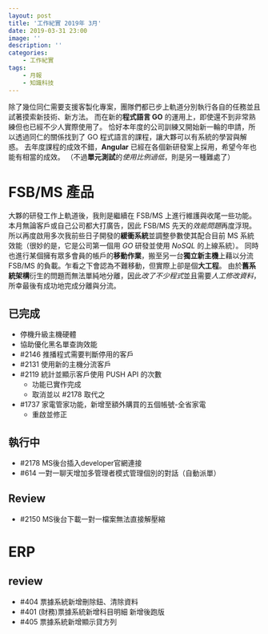 ```yaml
---
layout: post
title: '工作紀實 2019年 3月'
date: 2019-03-31 23:00
image: ''
description: ''
categories:
    - 工作紀實
tags:
    - 月報
    - 知識科技
---
```


除了幾位同仁需要支援客製化專案，團隊們都已步上軌道分別執行各自的任務並且試著摸索新技術、新方法。
而在新的**程式語言 GO** 的運用上，即使還不到非常熟練但也已經不少人實際使用了。
恰好本年度的公司訓練又開始新一輪的申請，所以透過同仁的關係找到了 GO 程式語言的課程，讓大夥可以有系統的學習與解惑。
去年度課程的成效不錯，**Angular** 已經在各個新研發案上採用，希望今年也能有相當的成效。
（不過**單元測試**的*使用比例過低*，則是另一種難處了）

# FSB/MS 產品

大夥的研發工作上軌道後，我則是繼續在 FSB/MS 上進行維護與收尾一些功能。
本月無論客戶或自己公司都大打廣告，因此 FSB/MS 先天的*效能問題*再度浮現。
所以再度啟用多次我前些日子開發的**緩衝系統**並調整參數使其配合目前 MS 系統效能（很妙的是，它是公司第一個用 *GO* 研發並使用 *NoSQL* 的上線系統）。
同時也進行某個擁有眾多會員的帳戶的**移動作業**，搬至另一台**獨立新主機**上藉以分流 FSB/MS 的負載。乍看之下會認為不難移動，但實際上卻是個**大工程**。
由於**舊系統架構**衍生的問題而無法單純地分離，因此*改了不少程式*並且需要*人工修改資料*，所幸最後有成功地完成分離與分流。

## 已完成

* 停機升級主機硬體
* 協助優化黑名單查詢效能
* #2146 推播程式需要判斷停用的客戶
* #2131 使用新的主機分流客戶
* #2119 統計並顯示客戶使用 PUSH API 的次數
    + 功能已實作完成
    + 取消並以 #2178 取代之
* #1737 家電管家功能，新增至額外購買的五個帳號-全省家電
    + 重啟並修正

## 執行中

* #2178 MS後台插入developer官網連接
* #614 一對一聊天增加多管理者模式管理個別的對話（自動派單）

## Review

* #2150 MS後台下載一對一檔案無法直接解壓縮

# ERP

## review

* #404 票據系統新增刪除鈕、清除資料
* #401 (財務)票據系統新增科目明細 新增後跑版
* #405 票據系統新增顯示貸方列
